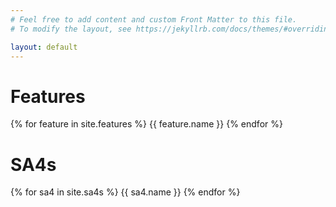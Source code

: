 ```yaml
---
# Feel free to add content and custom Front Matter to this file.
# To modify the layout, see https://jekyllrb.com/docs/themes/#overriding-theme-defaults

layout: default
---
```


# Features
{% for feature in site.features %}
  {{ feature.name }}
{% endfor %}

# SA4s
{% for sa4 in site.sa4s %}
  {{ sa4.name }}
{% endfor %}